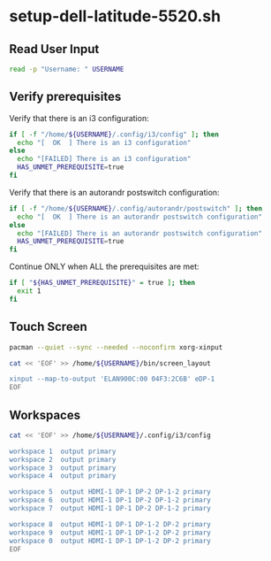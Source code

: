 # setup-dell-latitude-5520.sh

## Read User Input
```sh
read -p "Username: " USERNAME
```

## Verify prerequisites

Verify that there is an i3 configuration:
```sh
if [ -f "/home/${USERNAME}/.config/i3/config" ]; then
  echo "[  OK  ] There is an i3 configuration"
else
  echo "[FAILED] There is an i3 configuration"
  HAS_UNMET_PREREQUISITE=true
fi
```

Verify that there is an autorandr postswitch configuration:
```sh
if [ -f "/home/${USERNAME}/.config/autorandr/postswitch" ]; then
  echo "[  OK  ] There is an autorandr postswitch configuration"
else
  echo "[FAILED] There is an autorandr postswitch configuration"
  HAS_UNMET_PREREQUISITE=true
fi
```

Continue ONLY when ALL the prerequisites are met:
```sh
if [ "${HAS_UNMET_PREREQUISITE}" = true ]; then
  exit 1
fi
```

## Touch Screen
```sh
pacman --quiet --sync --needed --noconfirm xorg-xinput

cat << 'EOF' >> /home/${USERNAME}/bin/screen_layout

xinput --map-to-output 'ELAN900C:00 04F3:2C6B' eDP-1
EOF
```

## Workspaces
```sh
cat << 'EOF' >> /home/${USERNAME}/.config/i3/config

workspace 1  output primary
workspace 2  output primary
workspace 3  output primary
workspace 4  output primary

workspace 5  output HDMI-1 DP-1 DP-2 DP-1-2 primary
workspace 6  output HDMI-1 DP-1 DP-2 DP-1-2 primary
workspace 7  output HDMI-1 DP-1 DP-2 DP-1-2 primary

workspace 8  output HDMI-1 DP-1 DP-1-2 DP-2 primary
workspace 9  output HDMI-1 DP-1 DP-1-2 DP-2 primary
workspace 0  output HDMI-1 DP-1 DP-1-2 DP-2 primary
EOF
```
